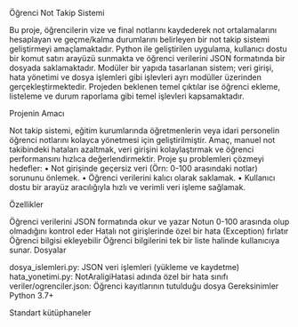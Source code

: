 Öğrenci Not Takip Sistemi

Bu proje, öğrencilerin vize ve final notlarını kaydederek not ortalamalarını hesaplayan ve geçme/kalma durumlarını belirleyen bir not takip sistemi geliştirmeyi amaçlamaktadır. Python ile geliştirilen uygulama, kullanıcı dostu bir komut satırı arayüzü sunmakta ve öğrenci verilerini JSON formatında bir dosyada saklamaktadır. Modüler bir yapıda tasarlanan sistem; veri girişi, hata yönetimi ve dosya işlemleri gibi işlevleri ayrı modüller üzerinden gerçekleştirmektedir. Projeden beklenen temel çıktılar ise öğrenci ekleme, listeleme ve durum raporlama gibi temel işlevleri kapsamaktadır.

Projenin Amacı

Not takip sistemi, eğitim kurumlarında öğretmenlerin veya idari personelin öğrenci notlarını kolayca yönetmesi için geliştirilmiştir. Amaç, manuel not takibindeki hataları azaltmak, veri girişini kolaylaştırmak ve öğrenci performansını hızlıca değerlendirmektir. Proje şu problemleri çözmeyi hedefler: 
• Not girişinde geçersiz veri (Örn: 0-100 arasındaki notlar) sorununu önlemek.
• Öğrenci verilerini kalıcı olarak saklamak. 
• Kullanıcı dostu bir arayüz aracılığıyla hızlı ve verimli veri işleme sağlamak.

Özellikler

Öğrenci verilerini JSON formatında okur ve yazar
Notun 0-100 arasında olup olmadığını kontrol eder
Hatalı not girişlerinde özel bir hata (Exception) fırlatır
Öğrenci bilgisi ekleyebilir
Öğrenci bilgilerini tek bir liste halinde kullanıcıya sunar.
Dosyalar

dosya_islemleri.py: JSON veri işlemleri (yükleme ve kaydetme)
hata_yonetimi.py: NotAraligiHatasi adında özel bir hata sınıfı
veriler/ogrenciler.json: Öğrenci kayıtlarının tutulduğu dosya
Gereksinimler Python 3.7+

Standart kütüphaneler
